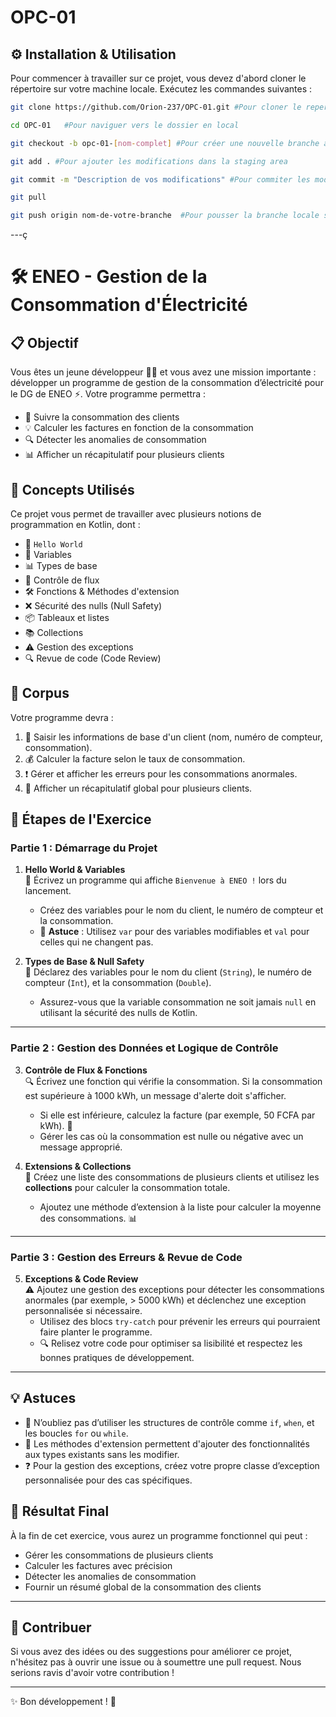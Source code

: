 # OPC-01 
## ⚙️ Installation & Utilisation
Pour commencer à travailler sur ce projet, vous devez d'abord cloner le répertoire sur votre machine locale. 
Exécutez les commandes suivantes :
```bash
git clone https://github.com/Orion-237/OPC-01.git #Pour cloner le repertoire en ligne en local
```
```bash
cd OPC-01   #Pour naviguer vers le dossier en local
```
```bash
git checkout -b opc-01-[nom-complet] #Pour créer une nouvelle branche avec votre nom complet
```
```bash
git add . #Pour ajouter les modifications dans la staging area
```
```bash
git commit -m "Description de vos modifications" #Pour commiter les modifications avec un message descriptif
```
```bash
git pull
```
```bash
git push origin nom-de-votre-branche  #Pour pousser la branche locale sur le dépôt distant
```




---ç
# 🛠️ ENEO - Gestion de la Consommation d'Électricité

## 📋 Objectif

Vous êtes un jeune développeur 👨‍💻 et vous avez une mission importante : développer un programme de gestion de la consommation d’électricité pour le DG de ENEO  ⚡️. Votre programme permettra :
- 🚀 Suivre la consommation des clients
- 💡 Calculer les factures en fonction de la consommation
- 🔍 Détecter les anomalies de consommation
- 📊 Afficher un récapitulatif pour plusieurs clients

## 🧩 Concepts Utilisés

Ce projet vous permet de travailler avec plusieurs notions de programmation en Kotlin, dont :
- 👋 `Hello World`
- 🔑 Variables
- 📊 Types de base
- 🔄 Contrôle de flux
- 🛠️ Fonctions & Méthodes d'extension
- ❌ Sécurité des nulls (Null Safety)
- 📦 Tableaux et listes
- 📚 Collections
- ⚠️ Gestion des exceptions
- 🔍 Revue de code (Code Review)

## 📜 Corpus

Votre programme devra :
1. 📝 Saisir les informations de base d'un client (nom, numéro de compteur, consommation).
2. 💰 Calculer la facture selon le taux de consommation.
3. ❗ Gérer et afficher les erreurs pour les consommations anormales.
4. 🧮 Afficher un récapitulatif global pour plusieurs clients.

## 🎯 Étapes de l'Exercice

### Partie 1 : Démarrage du Projet

1. **Hello World & Variables**  
   📝 Écrivez un programme qui affiche `Bienvenue à ENEO !` lors du lancement.
   - Créez des variables pour le nom du client, le numéro de compteur et la consommation.
   - 🤔 **Astuce** : Utilisez `var` pour des variables modifiables et `val` pour celles qui ne changent pas.
   
2. **Types de Base & Null Safety**  
   📌 Déclarez des variables pour le nom du client (`String`), le numéro de compteur (`Int`), et la consommation (`Double`).
   - Assurez-vous que la variable consommation ne soit jamais `null` en utilisant la sécurité des nulls de Kotlin.

---

### Partie 2 : Gestion des Données et Logique de Contrôle

3. **Contrôle de Flux & Fonctions**  
   🔍 Écrivez une fonction qui vérifie la consommation. Si la consommation est supérieure à 1000 kWh, un message d'alerte doit s'afficher.
   - Si elle est inférieure, calculez la facture (par exemple, 50 FCFA par kWh). 💸
   - Gérer les cas où la consommation est nulle ou négative avec un message approprié.

4. **Extensions & Collections**  
   🔢 Créez une liste des consommations de plusieurs clients et utilisez les **collections** pour calculer la consommation totale.
   - Ajoutez une méthode d’extension à la liste pour calculer la moyenne des consommations. 📊

---

### Partie 3 : Gestion des Erreurs & Revue de Code

5. **Exceptions & Code Review**  
   ⚠️ Ajoutez une gestion des exceptions pour détecter les consommations anormales (par exemple, > 5000 kWh) et déclenchez une exception personnalisée si nécessaire.
   - Utilisez des blocs `try-catch` pour prévenir les erreurs qui pourraient faire planter le programme.
   - 🔍 Relisez votre code pour optimiser sa lisibilité et respectez les bonnes pratiques de développement.

---

## 💡 Astuces

- 🔄 N’oubliez pas d’utiliser les structures de contrôle comme `if`, `when`, et les boucles `for` ou `while`.
- 🚀 Les méthodes d'extension permettent d'ajouter des fonctionnalités aux types existants sans les modifier.
- ❓ Pour la gestion des exceptions, créez votre propre classe d’exception personnalisée pour des cas spécifiques.

## 🏁 Résultat Final

À la fin de cet exercice, vous aurez un programme fonctionnel qui peut :
- Gérer les consommations de plusieurs clients
- Calculer les factures avec précision
- Détecter les anomalies de consommation
- Fournir un résumé global de la consommation des clients

---

## 🤝 Contribuer
Si vous avez des idées ou des suggestions pour améliorer ce projet, n'hésitez pas à ouvrir une issue ou à soumettre une pull request. Nous serions ravis d'avoir votre contribution !

---

✨ Bon développement ! 🚀
